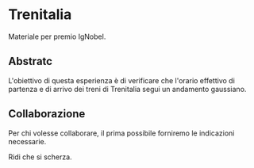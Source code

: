 # Trenitalia
Materiale per premio IgNobel.

## Abstratc
L'obiettivo di questa esperienza è di verificare che l'orario effettivo di partenza e di arrivo dei treni di Trenitalia segui un andamento gaussiano.

## Collaborazione
Per chi volesse collaborare, il prima possibile forniremo le indicazioni necessarie.

Ridi che si scherza.
